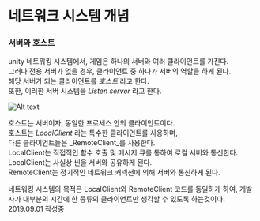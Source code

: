 # 네트워크 시스템 개념  
### 서버와 호스트  

unity 네트워킹 시스템에서, 게임은 하나의 서버와 여러 클라이언트를 가진다.  
그러나 전용 서버가 없을 경우, 클라이언트 중 하나가 서버의 역할을 하게 된다.  
해당 서버가 되는 클라이언트를 _호스트_ 라고 한다.  
또한, 이러한 서버 시스템을 _Listen server_ 라고 한다.  

![Alt text](https://docs.unity3d.com/kr/530/uploads/Main/NetworkHost.png)  

호스트는 서버이자, 동일한 프로세스 안의 클라이언트이다.  
호스트는 _LocalClient_ 라는 특수한 클라이언트를 사용하며,  
다른 클라이언트들은 _RemoteClient_를 사용한다.  
LocalClient는 직접적인 함수 호출 및 메시지 큐를 통하여 로컬 서버와 통신한다.  
LocalClient는 사실상 씬을 서버와 공유하게 된다.  
RemoteClient는 정기적인 네트워크 커넥션에 의해 서버와 통신하게 된다.  

네트워킹 시스템의 목적은 LocalClient와 RemoteClient 코드를 동일하게 하여, 개발자가 대부분의 시간에 한 종류의 클라이언트만 생각할 수 있도록 하는것이다.  
2019.09.01 작성중 
